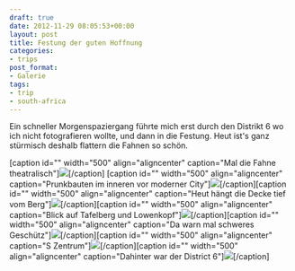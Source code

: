 ```yaml
---
draft: true
date: 2012-11-29 08:05:53+00:00
layout: post
title: Festung der guten Hoffnung
categories:
- trips
post_format:
- Galerie
tags:
- trip
- south-africa
---
```


Ein schneller Morgenspaziergang führte mich erst durch den Distrikt 6 wo ich nicht fotografieren wollte, und dann in die Festung. Heut ist's ganz stürmisch deshalb flattern die Fahnen so schön.



[caption id="" width="500" align="aligncenter" caption="Mal die Fahne theatralisch"][![](http://clemi.ag3r.at/wp-content/uploads/2012/11/wpid-Photo-29.11.2012-1048.jpg)](http://http://clemi.ag3r.at/wp-content/uploads/2012/11/wpid-Photo-29.11.2012-1048.jpg)[/caption]<!-- more -->
[caption id="" width="500" align="aligncenter" caption="Prunkbauten im inneren vor moderner City"][![](http://clemi.ag3r.at/wp-content/uploads/2012/11/wpid-Photo-29.11.2012-1040.jpg)](http://clemi.ag3r.at/wp-content/uploads/2012/11/wpid-Photo-29.11.2012-1040.jpg)[/caption][caption id="" width="500" align="aligncenter" caption="Heut hängt die Decke tief vom Berg"][![](http://clemi.ag3r.at/wp-content/uploads/2012/11/wpid-Photo-29.11.2012-1032.jpg)](http://clemi.ag3r.at/wp-content/uploads/2012/11/wpid-Photo-29.11.2012-1032.jpg)[/caption][caption id="" width="500" align="aligncenter" caption="Blick auf Tafelberg und Lowenkopf"][![](http://clemi.ag3r.at/wp-content/uploads/2012/11/wpid-Photo-29.11.2012-10321.jpg)](http://clemi.ag3r.at/wp-content/uploads/2012/11/wpid-Photo-29.11.2012-10321.jpg)[/caption][caption id="" width="500" align="aligncenter" caption="Da warn mal schweres Geschütz"][![](http://clemi.ag3r.at/wp-content/uploads/2012/11/wpid-Photo-29.11.2012-1033.jpg)](http://clemi.ag3r.at/wp-content/uploads/2012/11/wpid-Photo-29.11.2012-1033.jpg)[/caption][caption id="" width="500" align="aligncenter" caption="S Zentrum"][![](http://clemi.ag3r.at/wp-content/uploads/2012/11/wpid-Photo-29.11.2012-10371.jpg)](http://clemi.ag3r.at/wp-content/uploads/2012/11/wpid-Photo-29.11.2012-10371.jpg)[/caption][caption id="" width="500" align="aligncenter" caption="Dahinter war der District 6"][![](http://clemi.ag3r.at/wp-content/uploads/2012/11/wpid-Photo-29.11.2012-10372.jpg)](http://clemi.ag3r.at/wp-content/uploads/2012/11/wpid-Photo-29.11.2012-10372.jpg)[/caption]


